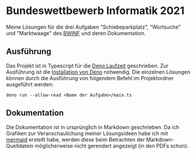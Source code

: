 # Bundeswettbewerb Informatik 2021

Meine Lösungen für die drei Aufgaben "Schiebeparkplatz", "Wortsuche" und "Marktwaage" des [BWINF](https://bwinf.de/) und deren Dokumentation.

## Ausführung

Das Projekt ist in Typescript für die [Deno Laufzeit](https://deno.land/)  geschrieben. Zur Ausführung ist die [Installation von Deno](https://deno.land/#installation) notwendig. Die einzelnen Lösungen können durch die Ausführung von folgendem Befehl im Projektordner ausgeführt werden:

```
deno run --allow-read <Name der Aufgabe>/main.ts
```

## Dokumentation

Die Dokumentation ist in ursprünglich in Markdown geschrieben. Da ich Grafiken zur Veranschaulichung meiner Lösungsideen habe ich mit [mermaid](https://mermaid-js.github.io/mermaid/#/) erstellt habe, werden diese beim Betrachten der Markdown-Quelldatein möglicherweise nicht gerendert angezeigt (in den PDFs schon).

